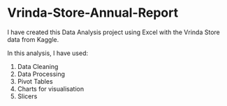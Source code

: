 # Vrinda-Store-Annual-Report
I have created this Data Analysis project using Excel with the Vrinda Store data from Kaggle.

In this analysis, I have used:
1. Data Cleaning
2. Data Processing
3. Pivot Tables
4. Charts for visualisation
5. Slicers

